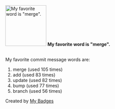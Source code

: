 <img src="https://my-badges.github.io/my-badges/favorite-word.png" alt="My favorite word is &quot;merge&quot;." title="My favorite word is &quot;merge&quot;." width="128">
<strong>My favorite word is &quot;merge&quot;.</strong>
<br><br>

My favorite commit message words are:

1. merge (used 105 times)
2. add (used 83 times)
3. update (used 82 times)
4. bump (used 77 times)
5. branch (used 56 times)


Created by <a href="https://github.com/my-badges/my-badges">My Badges</a>